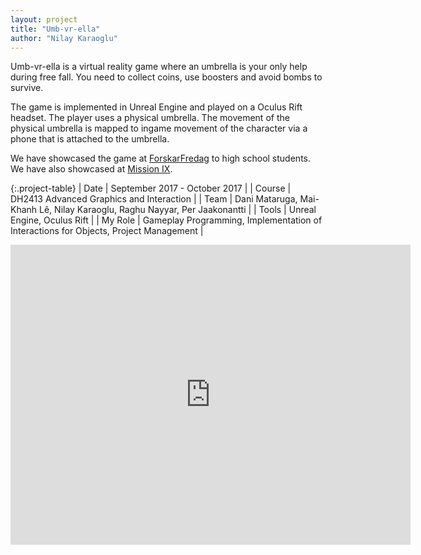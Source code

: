 ```yaml
---
layout: project
title: "Umb-vr-ella"
author: "Nilay Karaoglu"
---
```


Umb-vr-ella is a virtual reality game where an umbrella is your only help during free fall. You need to collect coins, use boosters and avoid bombs to survive.

The game is implemented in Unreal Engine and played on a Oculus Rift headset. The player uses a physical umbrella. The movement of the physical umbrella is mapped to ingame movement of the character via a phone that is attached to the umbrella.

We have showcased the game at [ForskarFredag](https://forskarfredag.se/stockholm/) to high school students.
We have also showcased at [Mission IX](http://beta.missionix.com/).

{:.project-table}
| Date | September 2017 - October 2017 |
| Course | DH2413 Advanced Graphics and Interaction |
| Team | Dani Mataruga, Mai-Khanh Lê, Nilay Karaoglu, Raghu Nayyar, Per Jaakonantti |
| Tools | Unreal Engine, Oculus Rift |
| My Role | Gameplay Programming, Implementation of Interactions for Objects, Project Management |

<div class="text-center">
<iframe width="640" height="480" src="https://www.youtube.com/embed/ASJZEnsFPt8?rel=0" frameborder="0" allowfullscreen></iframe>
</div>
